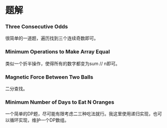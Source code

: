 # 题解
### Three Consecutive Odds
很简单的一道题，遍历找到三个连续奇数即可。

### Minimum Operations to Make Array Equal
类似一个折半操作，使得所有的数字都变为sum // n即可。

### Magnetic Force Between Two Balls
二分查找。

### Minimum Number of Days to Eat N Oranges
一个简单的DP题，尽可能有限考虑二三种吃法就行。我这里使用递归实现，也可以循环实现，维护一个DP数组。